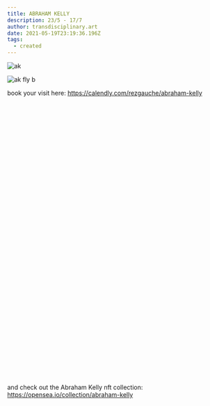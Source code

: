 ```yaml
---
title: ABRAHAM KELLY
description: 23/5 - 17/7
author: transdisciplinary.art
date: 2021-05-19T23:19:36.196Z
tags:
  - created
---
```

![](/static/img/ak-fly-recto.jpg "ak")

![](https://scontent-cdg2-1.xx.fbcdn.net/v/t1.6435-9/188455087_4291727690860074_7384492162861934756_n.jpg?_nc_cat=107&ccb=1-3&_nc_sid=0debeb&_nc_ohc=2C4T1iDm9BsAX_NKKw9&_nc_ht=scontent-cdg2-1.xx&oh=d974397a7f8cdaaca4123df40448a0de&oe=60CAB431 "ak fly b")

book your visit here: <https://calendly.com/rezgauche/abraham-kelly>

<!-- Calendly inline widget begin -->

<div class="calendly-inline-widget" data-url="https://calendly.com/rezgauche/abraham-kelly?hide_event_type_details=1&hide_gdpr_banner=1&primary_color=e54abc" style="min-width:320px;height:630px;"></div>
<script type="text/javascript" src="https://assets.calendly.com/assets/external/widget.js" async></script>
<!-- Calendly inline widget end -->

and check out the Abraham Kelly nft collection: <https://opensea.io/collection/abraham-kelly>